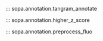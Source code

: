 ::: sopa.annotation.tangram_annotate

::: sopa.annotation.higher_z_score

::: sopa.annotation.preprocess_fluo
